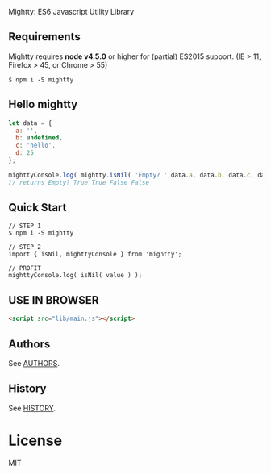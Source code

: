 Mightty: ES6 Javascript Utility Library

## Requirements
Mightty requires __node v4.5.0__ or higher for (partial) ES2015 support.
(IE > 11, Firefox > 45, or Chrome > 55)

```
$ npm i -S mightty
```

## Hello mightty

```js
let data = {
  a: '',
  b: undefined,
  c: 'hello',
  d: 25
};

mighttyConsole.log( mightty.isNil( 'Empty? ',data.a, data.b, data.c, data.d ) );
// returns Empty? True True False False

```

##  Quick Start

```
// STEP 1
$ npm i -S mightty

// STEP 2
import { isNil, mighttyConsole } from 'mightty';

// PROFIT
mighttyConsole.log( isNil( value ) );
```

## USE IN BROWSER
```html
<script src="lib/main.js"></script>
```
## Authors

See [AUTHORS](AUTHORS.md).

## History

See [HISTORY](HISTORY.md).

# License

  MIT
